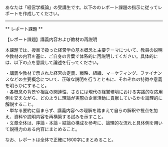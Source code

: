 あなたは「経営学概論」の受講生です。以下ののレポート課題の指示に従ってレポートを作成してください。

---------------------------------------
** レポート課題 **

【レポート課題】講義内容および教材の再説明

本課題では、授業で扱った経営学の基本概念と主要テーマについて、教員の説明や教材の内容を基に、ご自身の言葉で体系的に再説明してください。具体的には、以下の点を意識して論述を行ってください。

・講義や教材で示された経営の定義、戦略、組織、マーケティング、ファイナンスなどの主要概念について、正確な説明を行うとともに、それぞれの特徴や意義を明らかにすること。  
・各概念の背景や相互の関連性、さらには現代の経営環境における実践的な応用例を交えながら、どのように理論が実際の企業活動に貢献しているかを論理的に解説すること。  
・単なる要約に留まらず、講義内容への理解を踏まえて自らの解釈や視点を加え、資料や説明内容を再構築する試みを示すこと。  
・文章全体は、序論・本論・結論の構成を参考に、論理的な流れと具体例を用いて説得力のある内容にまとめること。  

なお、レポートは全体で正確に1600字にまとめること。